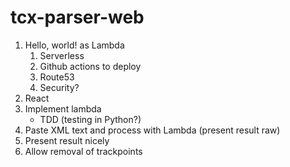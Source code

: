 # tcx-parser-web

1. Hello, world! as Lambda
    1. Serverless
    2. Github actions to deploy
    3. Route53
    4. Security?
2. React
3. Implement lambda
    * TDD (testing in Python?)
3. Paste XML text and process with Lambda (present result raw)
4. Present result nicely
5. Allow removal of trackpoints
